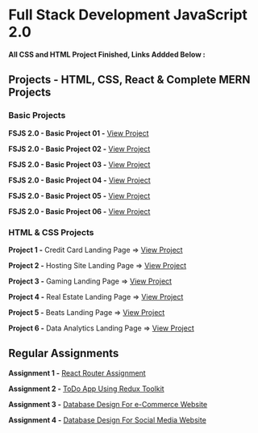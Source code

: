 # Full Stack Development JavaScript 2.0

**All CSS and HTML Project Finished, Links Addded Below :**

## Projects - HTML, CSS, React & Complete MERN Projects

### Basic Projects

**FSJS 2.0 - Basic Project 01 -** [View Project](https://fsjs-basic-01.netlify.app/)

**FSJS 2.0 - Basic Project 02 -** [View Project](https://fsjs-basic-02.netlify.app/)

**FSJS 2.0 - Basic Project 03 -** [View Project](https://fsjs-basic-03.netlify.app/)

**FSJS 2.0 - Basic Project 04 -** [View Project](https://fsjs-basic-04.netlify.app)

**FSJS 2.0 - Basic Project 05 -** [View Project](https://fsjs-basic-05.netlify.app/)

**FSJS 2.0 - Basic Project 06 -** [View Project](https://fsjs-basic-06.netlify.app)

### HTML & CSS Projects

**Project 1 -** Credit Card Landing Page => [View Project](#)

**Project 2 -** Hosting Site Landing Page => [View Project](#)

**Project 3 -** Gaming Landing Page => [View Project](#)

**Project 4 -** Real Estate Landing Page => [View Project](#)

**Project 5 -** Beats Landing Page => [View Project](#)

**Project 6 -** Data Analytics Landing Page => [View Project](#)

## Regular Assignments

**Assignment 1 -** [React Router Assignment](https://react-router-by-sanjeev.netlify.app/)

**Assignment 2 -** [ToDo App Using Redux Toolkit](#)

**Assignment 3 -** [Database Design For e-Commerce Website ](https://github.com/codewithsanjeev/FSJS2.0/blob/main/backend/db-design.png)

**Assignment 4 -** [Database Design For Social Media Website ](https://github.com/codewithsanjeev/FSJS2.0/blob/main/backend/db-design.png)
